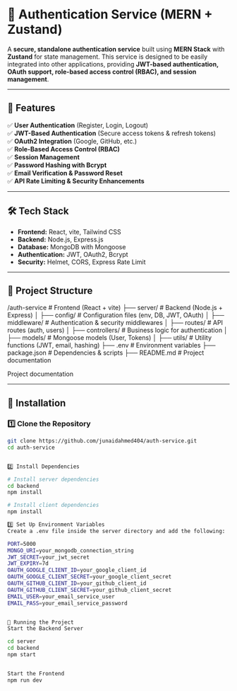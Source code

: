 # 🔐 Authentication Service (MERN + Zustand)

A **secure, standalone authentication service** built using **MERN Stack** with **Zustand** for state management. This service is designed to be easily integrated into other applications, providing **JWT-based authentication, OAuth support, role-based access control (RBAC), and session management**.

---

## 🚀 Features

✅ **User Authentication** (Register, Login, Logout)  
✅ **JWT-Based Authentication** (Secure access tokens & refresh tokens)  
✅ **OAuth2 Integration** (Google, GitHub, etc.)  
✅ **Role-Based Access Control (RBAC)**  
✅ **Session Management**  
✅ **Password Hashing with Bcrypt**  
✅ **Email Verification & Password Reset**  
✅ **API Rate Limiting & Security Enhancements**  

---

## 🛠 Tech Stack

- **Frontend:** React, vite, Tailwind CSS  
- **Backend:** Node.js, Express.js  
- **Database:** MongoDB with Mongoose  
- **Authentication:** JWT, OAuth2, Bcrypt  
- **Security:** Helmet, CORS, Express Rate Limit  

---

## 📂 Project Structure

/auth-service        # Frontend (React + vite)
├── server/          # Backend (Node.js + Express)
│   ├── config/      # Configuration files (env, DB, JWT, OAuth)
│   ├── middleware/  # Authentication & security middlewares
│   ├── routes/      # API routes (auth, users)
│   ├── controllers/ # Business logic for authentication
│   ├── models/      # Mongoose models (User, Tokens)
│   ├── utils/       # Utility functions (JWT, email, hashing)
├── .env             # Environment variables
├── package.json     # Dependencies & scripts
├── README.md        # Project documentation

Project documentation

---

## 🔧 Installation

### 1️⃣ Clone the Repository
```bash
git clone https://github.com/junaidahmed404/auth-service.git
cd auth-service


2️⃣ Install Dependencies

# Install server dependencies
cd backend
npm install

# Install client dependencies
npm install

3️⃣ Set Up Environment Variables
Create a .env file inside the server directory and add the following:

PORT=5000
MONGO_URI=your_mongodb_connection_string
JWT_SECRET=your_jwt_secret
JWT_EXPIRY=7d
OAUTH_GOOGLE_CLIENT_ID=your_google_client_id
OAUTH_GOOGLE_CLIENT_SECRET=your_google_client_secret
OAUTH_GITHUB_CLIENT_ID=your_github_client_id
OAUTH_GITHUB_CLIENT_SECRET=your_github_client_secret
EMAIL_USER=your_email_service_user
EMAIL_PASS=your_email_service_password


🚀 Running the Project
Start the Backend Server

cd server
cd backend
npm start


Start the Frontend
npm run dev
